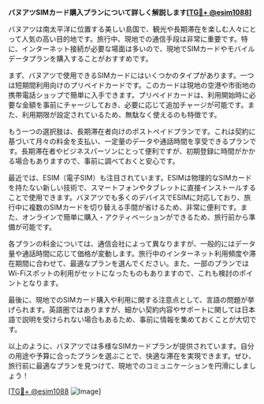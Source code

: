 **バヌアツSIMカード購入プランについて詳しく解説します[[TG💪+ @esim1088](https://t.me/s/esim1088)]**

バヌアツは南太平洋に位置する美しい島国で、観光や長期滞在を楽しむ人々にとって人気の高い目的地です。旅行中、現地での通信手段は非常に重要です。特に、インターネット接続が必要な場面は多いので、現地でSIMカードやモバイルデータプランを購入することがおすすめです。

まず、バヌアツで使用できるSIMカードにはいくつかのタイプがあります。一つは短期間利用向けのプリペイドカードです。このカードは現地の空港や市街地の携帯電話ショップで簡単に入手できます。プリペイドカードは、利用開始時に必要な金額を事前にチャージしておき、必要に応じて追加チャージが可能です。また、利用期限が設定されているため、無駄なく使えるのも特徴です。

もう一つの選択肢は、長期滞在者向けのポストペイドプランです。これは契約に基づいて月々の料金を支払い、一定量のデータや通話時間を享受できるプランです。長期滞在者やビジネスパーソンにとって便利ですが、初期登録に時間がかかる場合もありますので、事前に調べておくと安心です。

最近では、ESIM（電子SIM）も注目されています。ESIMは物理的なSIMカードを持たない新しい技術で、スマートフォンやタブレットに直接インストールすることで使用できます。バヌアツでも多くのデバイスでESIMに対応しており、旅行中に複数のSIMカードを切り替える手間が省けるため、非常に便利です。また、オンラインで簡単に購入・アクティベーションができるため、旅行前から準備が可能です。

各プランの料金については、通信会社によって異なりますが、一般的にはデータ量や通話時間に応じて価格が変動します。旅行中のインターネット利用頻度や滞在期間に合わせて、最適なプランを選んでください。また、一部のプランではWi-Fiスポットの利用がセットになったものもありますので、これも検討のポイントとなります。

最後に、現地でのSIMカード購入や利用に関する注意点として、言語の問題が挙げられます。英語圏ではありますが、細かい契約内容やサポートに関しては日本語で説明を受けられない場合もあるため、事前に情報を集めておくことが大切です。

以上のように、バヌアツでは多様なSIMカードプランが提供されています。自分の用途や予算に合ったプランを選ぶことで、快適な滞在を実現できます。ぜひ、旅行前に最適なプランを見つけて、現地でのコミュニケーションを円滑にしましょう！

[[TG💪+ @esim1088](https://t.me/s/esim1088) ![Image](https://i.postimg.cc/Y0z9fWf4/image.png)]